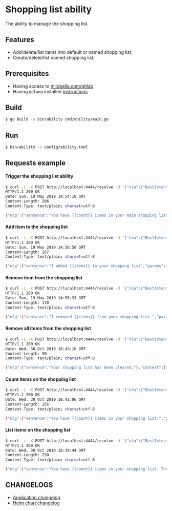 # Shopping list ability
The ability to manage the shopping list.

## Features
- Add/delete/list items into default or named shopping list;
- Create/delete/list named shopping list;

## Prerequisites

- Having access to [milobella.com/gitlab](https://milobella.com/gitlab/milobella)
- Having ``golang`` installed [instructions](https://golang.org/doc/install)

## Build

```bash
$ go build -o bin/ability cmd/ability/main.go
```

## Run

```bash
$ bin/ability -c config/ability.toml
```

## Requests example

#### Trigger the shopping list ability

```bash
$ curl -i -X POST http://localhost:4444/resolve -d '{"nlu":{"BestIntent": "TRIGGER_SHOPPING_LIST"}}'
HTTP/1.1 200 OK
Date: Sun, 19 May 2019 14:54:18 GMT
Content-Length: 206
Content-Type: text/plain; charset=utf-8

{"nlg":{"sentence":"You have {{count}} items in your main shopping list, what do you want to do ?","params":[{"name":"count","value":0,"type":"string"}]},"auto_reprompt":true,"context":{"slot_filling":{}}}
```

#### Add item to the shopping list

```bash
$ curl -i -X POST http://localhost:4444/resolve -d '{"nlu":{"BestIntent": "ADD_TO_LIST", "entities": [{"label": "SHOPITEM", "text": "haricots"}]}}'                                                                                                     130 ↵
HTTP/1.1 200 OK
Date: Sun, 19 May 2019 14:56:58 GMT
Content-Length: 167
Content-Type: text/plain; charset=utf-8

{"nlg":{"sentence":"I added {{items}} to your shopping list","params":[{"name":"items","value":["haricots"],"type":"enumerated_list"}]},"context":{"slot_filling":{}}}
```

#### Remove item from the shopping list

```bash
$ curl -i -X POST http://localhost:4444/resolve -d '{"nlu":{"BestIntent": "REMOVE_FROM_LIST", "entities": [{"label": "SHOPITEM", "text": "haricots"}]}}'
HTTP/1.1 200 OK
Date: Sun, 19 May 2019 14:58:33 GMT
Content-Length: 170
Content-Type: text/plain; charset=utf-8

{"nlg":{"sentence":"I removed {{items}} from your shopping list.","params":[{"name":"items","value":["haricots"],"type":"enumerated_list"}]},"context":{"slot_filling":{}}}
```

#### Remove all items from the shopping list

```bash
$ curl -i -X POST http://localhost:4444/resolve -d '{"nlu":{"BestIntent": "EMPTY_LIST_ITEMS"}}'
HTTP/1.1 200 OK
Date: Wed, 30 Oct 2019 18:43:16 GMT
Content-Length: 90
Content-Type: text/plain; charset=utf-8

{"nlg":{"sentence":"Your shopping list has been cleared."},"context":{"slot_filling":{}}}

```

#### Count items on the shopping list

```bash
$ curl -i -X POST http://localhost:4444/resolve -d '{"nlu":{"BestIntent": "COUNT_LIST_ITEMS"}}'
HTTP/1.1 200 OK
Date: Wed, 30 Oct 2019 18:42:06 GMT
Content-Length: 155
Content-Type: text/plain; charset=utf-8

{"nlg":{"sentence":"You have {{count}} items in your shopping list.","params":[{"name":"count","value":2,"type":"string"}]},"context":{"slot_filling":{}}}
```

#### List items on the shopping list

```bash
$ curl -i -X POST http://localhost:4444/resolve -d '{"nlu":{"BestIntent": "LIST_LIST_ITEMS"}}'
HTTP/1.1 200 OK
Date: Wed, 30 Oct 2019 18:39:44 GMT
Content-Length: 250
Content-Type: text/plain; charset=utf-8

{"nlg":{"sentence":"You have {{count}} items in your shopping list. There are {{items}}.","params":[{"name":"count","value":2,"type":"string"},{"name":"items","value":["haricots","haricots"],"type":"enumerated_list"}]},"context":{"slot_filling":{}}}
```

## CHANGELOGS
- [Application changelog](./CHANGELOG.md)
- [Helm chart changelog](./helm/oratio/CHANGELOG.md)
